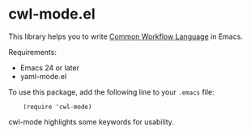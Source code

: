 # cwl-mode.el

This library helps you to write [Common Workflow Language](http://www.commonwl.org) in Emacs.

Requirements:
  * Emacs 24 or later
  * yaml-mode.el

To use this package, add the following line to your `.emacs` file:
```emacs
    (require 'cwl-mode)
```
cwl-mode highlights some keywords for usability.

